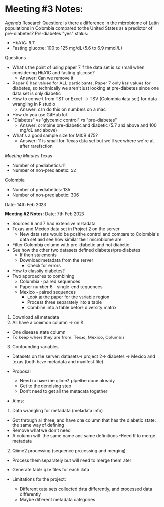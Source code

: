 # Meeting #3 Notes:
*Agenda*
Research Question: Is there a difference in the microbiome of Latin populations in Colombia compared to the United States as a predictor of pre-diabetes?
Pre-diabetes "yes" status: 
- HbA1C: 5.7 
- Fasting glucose: 100 to 125 mg/dL (5.6 to 6.9 mmol/L)

Questions
  - What's the point of using paper 7 if the data set is so small when considering HbA1C and fasting glucose?
      - Answer: Can we remove it
  - Paper 6 has values for ALL participants, Paper 7 only has values for diabetes, so technically we aren't just looking at pre-diabetes since one data set is only diabetic  
  - How to convert from TST or Excel --> TSV (Colombia data set) for data wrangling in R studio
      - Answer: can do this on numbers on a mac 
  - How do you use GitHub lol
  - "Diabetes" vs "glycemic control" vs "pre-diabetes"
      - Answer: combine pre-diabetic and diabetic (5.7 and above and 100 mg/dL and above) 
  - What's a good sample size for MICB 475?
      - Answer: 11 is small for Texas data set but we'll see where we're at after rarefaction 

*Meeting Minutes*
Texas
- Number of prediabetics:11
- Number of non-prediabetic: 52

Colombia
- Number of prediabetics: 135
- Number of non-prediabetic: 306

Date: 14th Feb 2023




**Meeting #2 Notes:**
Date: 7th Feb 2023

- Sources 6 and 7 had extensive metadata 
- Texas and Mexico data set in Project 2 on the server 
  - New data sets would be positive control and compare to Colombia's data set and see how similar their microbiome are 
- Filter Colombia column with pre-diabetic and not diabetic 
- See how the other two datasets defined diabetes/pre-diabetes
  - If then statements 
  - Download metadata from the server
    - Check for errors 
- How to classify diabetes?
- Two approaches to combining
  - Columbia - paired sequences
  - Paper number 6 - single-end sequences
  - Mexico - paired sequences
      - Look at the paper for the variable region
      - Process three separately into a table 
      - Combine into a table before diversity matrix 
1. Download all metadata 
2. All have a common column → on R
- One disease state column 
- To keep where they are from: Texas, Mexico, Columbia
3. Confounding variables 

- Datasets on the server: datasets→ project 2→ diabetes → Mexico and texas (both have metadata and manifest file)
- Proposal
    - Need to have the qiime2 pipeline done already
    - Get to the denoising step 
    - Don’t need to get all the metadata together

- Aims:
1. Data wrangling for metadata (metadata info)
- Got through all three, and have one column that has the diabetic state: the same way of defining 
- Remove what we don't need 
- A column with the same name and same definitions 
-Need R to merge metadata
2. Qiime2 processing (sequence processing and merging)
- Process them separately but will need to merge them later 
- Generate table.qzv files for each data 

- Limitations for the project:
    - Different data sets collected data differently, and processed data differently 
    - Maybe different metadata categories 

